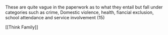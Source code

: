 These are quite vague in the paperwork as to what they entail but fall under categories such as crime, Domestic violence, health, fiancial exclusion, school attendance and service involvement (15)

[[Think Family]]
